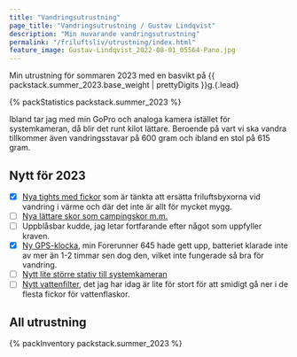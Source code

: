 ```yaml
---
title: "Vandringsutrustning"
page_title: "Vandringsutrustning / Gustav Lindqvist"
description: "Min nuvarande vandringsutrustning"
permalink: "/friluftsliv/utrustning/index.html"
feature_image: Gustav-Lindqvist_2022-08-01_05564-Pano.jpg
---
```


Min utrustning för sommaren 2023 med en basvikt på {{ packstack.summer_2023.base_weight | prettyDigits }}g.{.lead}

{% packStatistics packstack.summer_2023 %}

Ibland tar jag med min GoPro och analoga kamera istället för systemkameran, då blir det runt kilot lättare. Beroende på vart vi ska vandra tillkommer även vandringsstavar på 600 gram och ibland en stol på 615 gram.

## Nytt för 2023

* [x] [Nya tights med fickor](https://fusionworld.se/products/c3-long-tights) som är tänkta att ersätta friluftsbyxorna vid vandring i värme och där det inte är allt för mycket mygg.
* [ ] [Nya lättare skor som campingskor m.m.](https://gofreeconcepts.de/products/shamma-sandals-trailstars-alpha)
* [ ] Uppblåsbar kudde, jag letar fortfarande efter något som uppfyller kraven.
* [x] [Ny GPS-klocka](https://www.garmin.com/en-US/p/735626), min Forerunner 645 hade gett upp, batteriet klarade inte av mer än 1-2 timmar sen dog den, vilket inte fungerade så bra för vandring.
* [ ] [Nytt lite större stativ till systemkameran](https://www.astroshop.eu/made-of-carbon/cullmann-carbon-tripod-carvao-816tc/p,63530)
* [ ] [Nytt vattenfilter](https://www.naturkompaniet.se/grayl-vattenrening-ultrapress-purifier-covert-black-2127025), det jag har idag är lite för stort för att smidigt gå ner i de flesta fickor för vattenflaskor.

## All utrustning

{% packInventory packstack.summer_2023 %}
